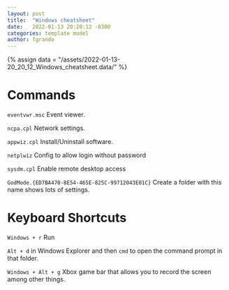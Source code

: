 ```yaml
---
layout: post
title:  "Windows cheatsheet"
date:   2022-01-13 20:20:12 -0300
categories: template model
author: fgrando
---
```

{% assign data = "/assets/2022-01-13-20_20_12_Windows_cheatsheet.data/" %}

# Commands

`eventvwr.msc` Event viewer.

`ncpa.cpl` Network settings.

`appwiz.cpl` Install/Uninstall software.

`netplwiz` Config to allow login without password

`sysdm.cpl` Enable remote desktop access

`GodMode.{ED7BA470-8E54-465E-825C-99712043E01C}` Create a folder with this name shows lots of settings.



# Keyboard Shortcuts 

`Windows + r` Run

`Alt + d` in Windows Explorer and then `cmd` to open the command prompt in that folder.

`Windows + Alt + g` Xbox game bar that allows you to record the screen among other things.

